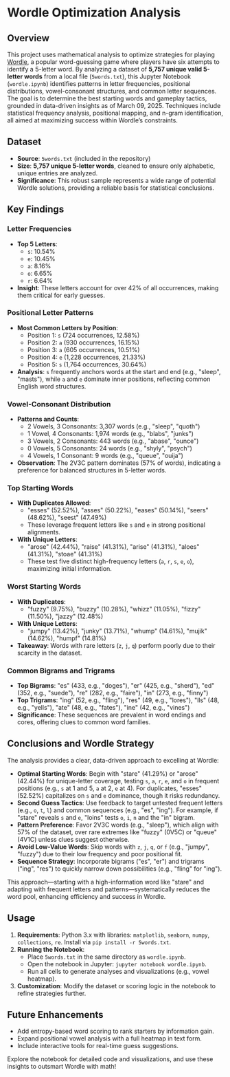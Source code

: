 # Wordle Optimization Analysis

## Overview

This project uses mathematical analysis to optimize strategies for playing [Wordle](https://www.nytimes.com/games/wordle/), a popular word-guessing game where players have six attempts to identify a 5-letter word. By analyzing a dataset of **5,757 unique valid 5-letter words** from a local file (`5words.txt`), this Jupyter Notebook (`wordle.ipynb`) identifies patterns in letter frequencies, positional distributions, vowel-consonant structures, and common letter sequences. The goal is to determine the best starting words and gameplay tactics, grounded in data-driven insights as of March 09, 2025. Techniques include statistical frequency analysis, positional mapping, and n-gram identification, all aimed at maximizing success within Wordle’s constraints.

## Dataset
- **Source**: `5words.txt` (included in the repository)
- **Size**: **5,757 unique 5-letter words**, cleaned to ensure only alphabetic, unique entries are analyzed.
- **Significance**: This robust sample represents a wide range of potential Wordle solutions, providing a reliable basis for statistical conclusions.

## Key Findings

### Letter Frequencies
- **Top 5 Letters**:
  - `s`: 10.54%
  - `e`: 10.45%
  - `a`: 8.16%
  - `o`: 6.65%
  - `r`: 6.64%
- **Insight**: These letters account for over 42% of all occurrences, making them critical for early guesses.

### Positional Letter Patterns
- **Most Common Letters by Position**:
  - Position 1: `s` (724 occurrences, 12.58%)
  - Position 2: `a` (930 occurrences, 16.15%)
  - Position 3: `a` (605 occurrences, 10.51%)
  - Position 4: `e` (1,228 occurrences, 21.33%)
  - Position 5: `s` (1,764 occurrences, 30.64%)
- **Analysis**: `s` frequently anchors words at the start and end (e.g., "sleep", "masts"), while `a` and `e` dominate inner positions, reflecting common English word structures.

### Vowel-Consonant Distribution
- **Patterns and Counts**:
  - 2 Vowels, 3 Consonants: 3,307 words (e.g., "sleep", "quoth")
  - 1 Vowel, 4 Consonants: 1,974 words (e.g., "blabs", "junks")
  - 3 Vowels, 2 Consonants: 443 words (e.g., "abase", "ounce")
  - 0 Vowels, 5 Consonants: 24 words (e.g., "shyly", "psych")
  - 4 Vowels, 1 Consonant: 9 words (e.g., "queue", "ouija")
- **Observation**: The 2V3C pattern dominates (57% of words), indicating a preference for balanced structures in 5-letter words.

### Top Starting Words
- **With Duplicates Allowed**:
  - "esses" (52.52%), "asses" (50.22%), "eases" (50.14%), "seers" (48.62%), "seest" (47.49%)
  - These leverage frequent letters like `s` and `e` in strong positional alignments.
- **With Unique Letters**:
  - "arose" (42.44%), "raise" (41.31%), "arise" (41.31%), "aloes" (41.31%), "stoae" (41.31%)
  - These test five distinct high-frequency letters (`a`, `r`, `s`, `e`, `o`), maximizing initial information.

### Worst Starting Words
- **With Duplicates**:
  - "fuzzy" (9.75%), "buzzy" (10.28%), "whizz" (11.05%), "fizzy" (11.50%), "jazzy" (12.48%)
- **With Unique Letters**:
  - "jumpy" (13.42%), "junky" (13.71%), "whump" (14.61%), "mujik" (14.62%), "humpf" (14.81%)
- **Takeaway**: Words with rare letters (`z`, `j`, `q`) perform poorly due to their scarcity in the dataset.

### Common Bigrams and Trigrams
- **Top Bigrams**: "es" (433, e.g., "doges"), "er" (425, e.g., "sherd"), "ed" (352, e.g., "suede"), "re" (282, e.g., "faire"), "in" (273, e.g., "finny")
- **Top Trigrams**: "ing" (52, e.g., "fling"), "res" (49, e.g., "lores"), "lls" (48, e.g., "yells"), "ate" (48, e.g., "fates"), "ine" (42, e.g., "vines")
- **Significance**: These sequences are prevalent in word endings and cores, offering clues to common word families.

## Conclusions and Wordle Strategy
The analysis provides a clear, data-driven approach to excelling at Wordle:
- **Optimal Starting Words**: Begin with "stare" (41.29%) or "arose" (42.44%) for unique-letter coverage, testing `s`, `a`, `r`, `e`, and `o` in frequent positions (e.g., `s` at 1 and 5, `a` at 2, `e` at 4). For duplicates, "esses" (52.52%) capitalizes on `s` and `e` dominance, though it risks redundancy.
- **Second Guess Tactics**: Use feedback to target untested frequent letters (e.g., `o`, `t`, `l`) and common sequences (e.g., "es", "ing"). For example, if "stare" reveals `s` and `e`, "loins" tests `o`, `i`, `n` and the "in" bigram.
- **Pattern Preference**: Favor 2V3C words (e.g., "sleep"), which align with 57% of the dataset, over rare extremes like "fuzzy" (0V5C) or "queue" (4V1C) unless clues suggest otherwise.
- **Avoid Low-Value Words**: Skip words with `z`, `j`, `q`, or `f` (e.g., "jumpy", "fuzzy") due to their low frequency and poor positional fit.
- **Sequence Strategy**: Incorporate bigrams ("es", "er") and trigrams ("ing", "res") to quickly narrow down possibilities (e.g., "fling" for "ing").

This approach—starting with a high-information word like "stare" and adapting with frequent letters and patterns—systematically reduces the word pool, enhancing efficiency and success in Wordle.

## Usage
1. **Requirements**: Python 3.x with libraries: `matplotlib`, `seaborn`, `numpy`, `collections`, `re`. Install via `pip install -r 5words.txt`.
2. **Running the Notebook**:
   - Place `5words.txt` in the same directory as `wordle.ipynb`.
   - Open the notebook in Jupyter: `jupyter notebook wordle.ipynb`.
   - Run all cells to generate analyses and visualizations (e.g., vowel heatmap).
3. **Customization**: Modify the dataset or scoring logic in the notebook to refine strategies further.

## Future Enhancements
- Add entropy-based word scoring to rank starters by information gain.
- Expand positional vowel analysis with a full heatmap in text form.
- Include interactive tools for real-time guess suggestions.

Explore the notebook for detailed code and visualizations, and use these insights to outsmart Wordle with math!